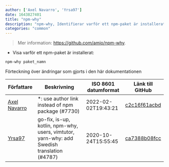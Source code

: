 ```yaml
---
author: ['Axel Navarro', 'Yrsa97']
date: 1643827401
title: "npm-why"
description: "npm-why, Identifierar varför ett npm-paket är installerat."
categories: "common"
---
```

> Mer information: <https://github.com/amio/npm-why>.

- Visa varför ett npm-paket är installerat:

```bash
npm-why paket_namn
```
Förteckning över ändringar som gjorts i den här dokumentationen


Författare | Beskrivning | ISO 8601 datumformat | Länk till GitHub
------|-----|-----|-----
[Axel Navarro](mailto:navarroaxel@gmail.com) | *: use author link instead of npm package (#7730) | 2022-02-02T19:43:21 | [c2c16f61acbd](https://github.com/tldr-pages/tldr/commit/c2c16f61acbdca1933961fbbc20a80bdae76ece5)
[Yrsa97](mailto:73066391+Yrsa97@users.noreply.github.com) | go-fix, is-up, kotlin, npm-why, users, vimtutor, yarn-why: add Swedish translation (#4787) | 2020-10-24T15:55:45 | [ca7388b08fcc](https://github.com/tldr-pages/tldr/commit/ca7388b08fcc12aedbc856beedd3d893a1fc07cd)

